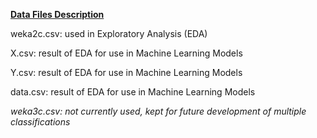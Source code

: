 <b><u>Data Files Description</u></b>

weka2c.csv:  used in Exploratory Analysis (EDA)

X.csv:  result of EDA for use in Machine Learning Models

Y.csv:  result of EDA for use in Machine Learning Models

data.csv:  result of EDA for use in Machine Learning Models


<i>weka3c.csv:  not currently used, kept for future development of multiple classifications</i>
